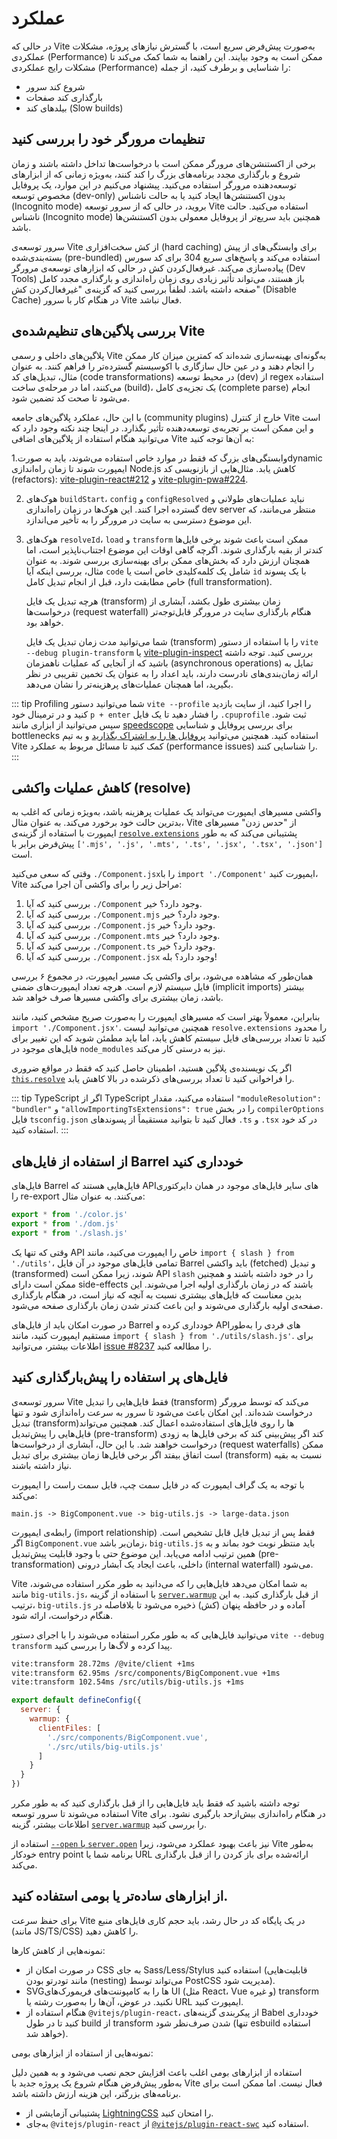 # عملکرد

در حالی که Vite به‌صورت پیش‌فرض سریع است، با گسترش نیازهای پروژه، مشکلات عملکردی (Performance) ممکن است به وجود بیایند. این راهنما به شما کمک می‌کند تا مشکلات رایج عملکردی (Performance) را شناسایی و برطرف کنید، از جمله:

- شروع کند سرور
- بارگذاری کند صفحات
- بیلدهای کند (Slow builds)

## تنظیمات مرورگر خود را بررسی کنید

برخی از اکستنشن‌های مرورگر ممکن است با درخواست‌ها تداخل داشته باشند و زمان شروع و بارگذاری مجدد برنامه‌های بزرگ را کند کنند، به‌ویژه زمانی که از ابزارهای توسعه‌دهنده مرورگر استفاده می‌کنید. پیشنهاد می‌کنیم در این موارد، یک پروفایل مخصوص توسعه (dev-only) بدون اکستنشن‌ها ایجاد کنید یا به حالت ناشناس (Incognito mode) بروید، در حالی که از سرور توسعه Vite استفاده می‌کنید. حالت ناشناس (Incognito mode) همچنین باید سریع‌تر از پروفایل معمولی بدون اکستنشن‌ها باشد.

سرور توسعه‌ی Vite از کش سخت‌افزاری (hard caching) برای وابستگی‌های از پیش بسته‌بندی‌شده (pre-bundled) استفاده می‌کند و پاسخ‌های سریع 304 برای کد سورس پیاده‌سازی می‌کند. غیرفعال‌کردن کش در حالی که ابزارهای توسعه‌ی مرورگر (Dev Tools) باز هستند، می‌تواند تأثیر زیادی روی زمان راه‌اندازی و بارگذاری مجدد کامل صفحه داشته باشد. لطفاً بررسی کنید که گزینه‌ی "غیرفعال‌کردن کش" (Disable Cache) در هنگام کار با سرور Vite فعال نباشد.

## بررسی پلاگین‌های تنظیم‌شده‌ی Vite

پلاگین‌های داخلی و رسمی Vite به‌گونه‌ای بهینه‌سازی شده‌اند که کمترین میزان کار ممکن را انجام دهند و در عین حال سازگاری با اکوسیستم گسترده‌تر را فراهم کنند. به عنوان مثال، تبدیل‌های کد (code transformations) در محیط توسعه (dev) از regex استفاده می‌کنند، اما در مرحله‌ی ساخت (build)، یک تجزیه‌ی کامل (complete parse) انجام می‌شود تا صحت کد تضمین شود.

با این حال، عملکرد پلاگین‌های جامعه (community plugins) خارج از کنترل Vite است و این ممکن است بر تجربه‌ی توسعه‌دهنده تأثیر بگذارد. در اینجا چند نکته وجود دارد که می‌توانید هنگام استفاده از پلاگین‌های اضافی Vite به آن‌ها توجه کنید:

1.وابستگی‌های بزرگ که فقط در موارد خاص استفاده می‌شوند، باید به صورتdynamic ایمپورت شوند تا زمان راه‌اندازی Node.js کاهش یابد. مثال‌هایی از بازنویسی کد (refactors):
[vite-plugin-react#212](https://github.com/vitejs/vite-plugin-react/pull/212) و [vite-plugin-pwa#224](https://github.com/vite-pwa/vite-plugin-pwa/pull/244).

2. هوک‌های `buildStart`، `config` و `configResolved` نباید عملیات‌های طولانی و گسترده اجرا کنند. این هوک‌ها در زمان راه‌اندازی dev server منتظر می‌مانند، که این موضوع دسترسی به سایت در مرورگر را به تأخیر می‌اندازد.

3. هوک‌های `resolveId`، `load` و `transform` ممکن است باعث شوند برخی فایل‌ها کندتر از بقیه بارگذاری شوند. اگرچه گاهی اوقات این موضوع اجتناب‌ناپذیر است، اما همچنان ارزش دارد که بخش‌های ممکن برای بهینه‌سازی بررسی شوند. به عنوان مثال، بررسی اینکه آیا `code` شامل یک کلمه‌کلیدی خاص است یا `id` با یک پسوند خاص مطابقت دارد، قبل از انجام تبدیل کامل (full transformation).

   هرچه تبدیل یک فایل (transform) زمان بیشتری طول بکشد، آبشاری از درخواست‌ها (request waterfall) هنگام بارگذاری سایت در مرورگر قابل‌توجه‌تر خواهد بود.

   شما می‌توانید مدت زمان تبدیل یک فایل (transform) را با استفاده از دستور `vite --debug plugin-transform` یا [vite-plugin-inspect](https://github.com/antfu/vite-plugin-inspect) بررسی کنید. توجه داشته باشید که از آنجایی که عملیات ناهمزمان (asynchronous operations) تمایل به ارائه زمان‌بندی‌های نادرست دارند، باید اعداد را به عنوان یک تخمین تقریبی در نظر بگیرید، اما همچنان عملیات‌های پرهزینه‌تر را نشان می‌دهد.

::: tip Profiling
شما می‌توانید دستور `vite --profile` را اجرا کنید، از سایت بازدید کنید و در ترمینال خود `p + enter` را فشار دهید تا یک فایل `.cpuprofile` ثبت شود. سپس می‌توانید از ابزاری مانند [speedscope](https://www.speedscope.app) برای بررسی پروفایل و شناسایی bottlenecks استفاده کنید. همچنین می‌توانید [پروفایل ها را به اشتراک بگذارید](https://chat.vite.dev) و به تیم Vite کمک کنید تا مسائل مربوط به عملکرد (performance issues) را شناسایی کنند.
:::

## کاهش عملیات واکشی (resolve)

واکشی مسیرهای ایمپورت می‌تواند یک عملیات پرهزینه باشد، به‌ویژه زمانی که اغلب به بدترین حالت خود برخورد می‌کند. به عنوان مثال، Vite از "حدس زدن" مسیرهای ایمپورت با استفاده از گزینه‌ی [`resolve.extensions`](/config/shared-options.md#resolve-extensions) پشتیبانی می‌کند که به طور پیش‌فرض برابر با `['.mjs', '.js', '.mts', '.ts', '.jsx', '.tsx', '.json'] `است.

وقتی که سعی می‌کنید `./Component.jsx`را با `import './Component'` ایمپورت کنید، Vite مراحل زیر را برای واکشی آن اجرا می‌کند:

1. بررسی کنید که آیا `./Component` وجود دارد؟ خیر.
2. بررسی کنید که آیا `./Component.mjs` وجود دارد؟ خیر.
3. بررسی کنید که آیا `./Component.js` وجود دارد؟ خیر.
4. بررسی کنید که آیا `./Component.mts` وجود دارد؟ خیر.
5. بررسی کنید که آیا `./Component.ts` وجود دارد؟ خیر.
6. بررسی کنید که آیا `./Component.jsx` وجود دارد؟ بله!

همان‌طور که مشاهده می‌شود، برای واکشی یک مسیر ایمپورت، در مجموع ۶ بررسی فایل سیستم لازم است. هرچه تعداد ایمپورت‌های ضمنی (implicit imports) بیشتر باشد، زمان بیشتری برای واکشی مسیرها صرف خواهد شد.

بنابراین، معمولاً بهتر است که مسیرهای ایمپورت را به‌صورت صریح مشخص کنید، مانند `import './Component.jsx'`. همچنین می‌توانید لیست `resolve.extensions` را محدود کنید تا تعداد بررسی‌های فایل سیستم کاهش یابد، اما باید مطمئن شوید که این تغییر برای فایل‌های موجود در `node_modules` نیز به درستی کار می‌کند.

اگر یک نویسنده‌ی پلاگین هستید، اطمینان حاصل کنید که فقط در مواقع ضروری [`this.resolve`](https://rollupjs.org/plugin-development/#this-resolve) را فراخوانی کنید تا تعداد بررسی‌های ذکرشده در بالا کاهش یابد.

::: tip TypeScript
اگر از TypeScript استفاده می‌کنید، مقدار `"moduleResolution": "bundler"` و `"allowImportingTsExtensions": true` را در بخش `compilerOptions` فایل `tsconfig.json` فعال کنید تا بتوانید مستقیماً از پسوندهای `.ts` و `.tsx` در کد خود استفاده کنید.
:::

## از استفاده از فایل‌های Barrel خودداری کنید

فایل‌های Barrel فایل‌هایی هستند که APIهای سایر فایل‌های موجود در همان دایرکتوری را re-export می‌کنند. به عنوان مثال:

```js [src/utils/index.js]
export * from './color.js'
export * from './dom.js'
export * from './slash.js'
```

وقتی که تنها یک API خاص را ایمپورت می‌کنید، مانند `import { slash } from './utils'`، تمامی فایل‌های موجود در آن فایل Barrel باید واکشی (fetched) و تبدیل (transformed) شوند، زیرا ممکن است API `slash` را در خود داشته باشند و همچنین ممکن است دارای side-effects باشند که در زمان بارگذاری اولیه اجرا می‌شوند. این بدین معناست که فایل‌های بیشتری نسبت به آنچه که نیاز است، در هنگام بارگذاری صفحه‌ی اولیه بارگذاری می‌شوند و این باعث کندتر شدن زمان بارگذاری صفحه می‌شود.

در صورت امکان باید از فایل‌های Barrel خودداری کرده و APIهای فردی را به‌طور مستقیم ایمپورت کنید، مانند `import { slash } from './utils/slash.js'`. برای اطلاعات بیشتر، می‌توانید [issue #8237](https://github.com/vitejs/vite/issues/8237) را مطالعه کنید.

## فایل‌های پر استفاده را پیش‌بارگذاری کنید

سرور توسعه‌ی Vite فقط فایل‌هایی را تبدیل (transform) می‌کند که توسط مرورگر درخواست شده‌اند. این امکان باعث می‌شود تا سرور به سرعت راه‌اندازی شود و تنها تبدیل (transform)ها را روی فایل‌های استفاده‌شده اعمال کند. همچنین می‌تواند فایل‌هایی را پیش‌تبدیل (pre-transform) کند اگر پیش‌بینی کند که برخی فایل‌ها به زودی درخواست خواهند شد. با این حال، آبشاری از درخواست‌ها (request waterfalls) ممکن است اتفاق بیفتد اگر برخی فایل‌ها زمان بیشتری برای تبدیل (transform) نسبت به بقیه نیاز داشته باشند.

با توجه به یک گراف ایمپورت که در فایل سمت چپ، فایل سمت راست را ایمپورت می‌کند:

```
main.js -> BigComponent.vue -> big-utils.js -> large-data.json
```

رابطه‌ی ایمپورت (import relationship) فقط پس از تبدیل فایل قابل تشخیص است. اگر `BigComponent.vue` زمان‌بر باشد، `big-utils.js` باید منتظر نوبت خود بماند و به همین ترتیب ادامه می‌یابد. این موضوع حتی با وجود قابلیت پیش‌تبدیل (pre-transformation) داخلی، باعث ایجاد یک آبشار درونی (internal waterfall) می‌شود.

Vite به شما امکان می‌دهد فایل‌هایی را که می‌دانید به طور مکرر استفاده می‌شوند، مانند `big-utils.js`، با استفاده از گزینه [`server.warmup`](/config/server-options.md#server-warmup) از قبل بارگذاری کنید. به این ترتیب، `big-utils.js` آماده و در حافظه پنهان (کش) ذخیره می‌شود تا بلافاصله در هنگام درخواست، ارائه شود.

می‌توانید فایل‌هایی که به طور مکرر استفاده می‌شوند را با اجرای دستور `vite --debug transform` پیدا کرده و لاگ‌ها را بررسی کنید.

```bash
vite:transform 28.72ms /@vite/client +1ms
vite:transform 62.95ms /src/components/BigComponent.vue +1ms
vite:transform 102.54ms /src/utils/big-utils.js +1ms
```

```js [vite.config.js]
export default defineConfig({
  server: {
    warmup: {
      clientFiles: [
        './src/components/BigComponent.vue',
        './src/utils/big-utils.js'
      ]
    }
  }
})
```

توجه داشته باشید که فقط باید فایل‌هایی را از قبل بارگذاری کنید که به طور مکرر استفاده می‌شوند تا سرور توسعه Vite در هنگام راه‌اندازی بیش‌ازحد بارگیری نشود. برای اطلاعات بیشتر، گزینه [`server.warmup`](/config/server-options.md#server-warmup) را بررسی کنید.

استفاده از [`--open` یا `server.open`](/config/server-options.html#server-open) نیز باعث بهبود عملکرد می‌شود، زیرا Vite به‌طور خودکار entry point برنامه شما یا URL ارائه‌شده برای باز کردن را از قبل بارگذاری می‌کند.

## از ابزارهای ساده‌تر یا بومی استفاده کنید.

برای حفظ سرعت Vite در یک پایگاه کد در حال رشد، باید حجم کاری فایل‌های منبع (مانند JS/TS/CSS) را کاهش دهید.

نمونه‌هایی از کاهش کارها:

- در صورت امکان از CSS به جای Sass/Less/Stylus استفاده کنید (قابلیت‌هایی مانند تودرتو بودن (nesting) می‌تواند توسط PostCSS مدیریت شود).
- SVGها را به کامپوننت‌های فریمورک‌های UI (مثل React، Vue و غیره) transform نکنید. در عوض، آن‌ها را به‌صورت رشته یا URL ایمپورت کنید.
- هنگام استفاده از `@vitejs/plugin-react`، از پیکربندی گزینه‌های Babel خودداری کنید تا در طول build از transform شدن صرف‌نظر شود (تنها esbuild استفاده خواهد شد).

نمونه‌هایی از استفاده از ابزارهای بومی:

استفاده از ابزارهای بومی اغلب باعث افزایش حجم نصب می‌شود و به همین دلیل به‌طور پیش‌فرض هنگام شروع یک پروژه جدید با Vite فعال نیست. اما ممکن است برای برنامه‌های بزرگتر، این هزینه ارزش داشته باشد.

- پشتیبانی آزمایشی از [LightningCSS](https://github.com/vitejs/vite/discussions/13835) را امتحان کنید.
- به‌جای `@vitejs/plugin-react` از [`@vitejs/plugin-react-swc`](https://github.com/vitejs/vite-plugin-react-swc) استفاده کنید.
